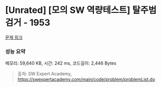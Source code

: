 # [Unrated] [모의 SW 역량테스트] 탈주범 검거 - 1953 

[문제 링크](https://swexpertacademy.com/main/code/problem/problemDetail.do?contestProbId=AV5PpLlKAQ4DFAUq) 

### 성능 요약

메모리: 59,640 KB, 시간: 242 ms, 코드길이: 2,446 Bytes



> 출처: SW Expert Academy, https://swexpertacademy.com/main/code/problem/problemList.do
